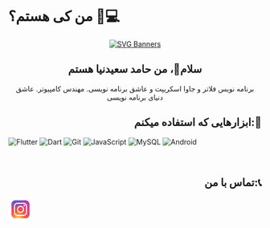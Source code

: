 # من کی هستم؟ 👋💻
<div align="center">

[![SVG Banners](https://svg-banners.vercel.app/api?type=rainbow&text1=Welcome%20Visitor%20🌈&width=800&height=300)](https://github.com/Akshay090/svg-banners)

</div>
<h2 align="center">سلام👋، من حامد سعیدنیا هستم</h2>
<p align="center">
برنامه نویس فلاتر و جاوا اسکریپت و عاشق برنامه نویسی. مهندس کامپیوتر. عاشق دنیای برنامه نویسی
</p>

<h2 align="right">ابزارهایی که استفاده میکنم:💪 </h2>

![Flutter](https://img.shields.io/badge/Flutter-%2302569B.svg?style=for-the-badge&logo=Flutter&logoColor=white)
  ![Dart](https://img.shields.io/badge/dart-%230175C2.svg?style=for-the-badge&logo=dart&logoColor=white)  ![Git](https://img.shields.io/badge/git-%23F05033.svg?style=for-the-badge&logo=git&logoColor=white)  ![JavaScript](https://img.shields.io/badge/javascript-%23323330.svg?style=for-the-badge&logo=javascript&logoColor=%23F7DF1E)  ![MySQL](https://img.shields.io/badge/mysql-4479A1.svg?style=for-the-badge&logo=mysql&logoColor=white)  ![Android](https://img.shields.io/badge/Android-3DDC84?style=for-the-badge&logo=android&logoColor=white)

<br>

<h2 align="right">تماس با من:📞</h2>
<a href="#"><img align="left" alt="instagram" src="https://github.com/HamedSae/HamedSae/blob/main/icons8-instagram-48.png?raw=true"></a>


